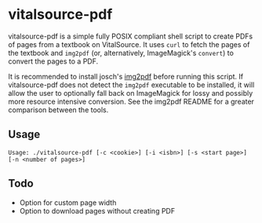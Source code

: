 # vitalsource-pdf
vitalsource-pdf is a simple fully POSIX compliant shell script to create PDFs of pages from a textbook on VitalSource. It uses `curl` to fetch the pages of the textbook and `img2pdf` (or, alternatively, ImageMagick's `convert`) to convert the pages to a PDF.

It is recommended to install josch's [img2pdf](https://gitlab.mister-muffin.de/josch/img2pdf) before running this script. If vitalsource-pdf does not detect the `img2pdf` executable to be installed, it will allow the user to optionally fall back on ImageMagick for lossy and possibly more resource intensive conversion. See the img2pdf README for a greater comparison between the tools.

## Usage
```
Usage: ./vitalsource-pdf [-c <cookie>] [-i <isbn>] [-s <start page>] [-n <number of pages>]
```

## Todo
* Option for custom page width
* Option to download pages without creating PDF
